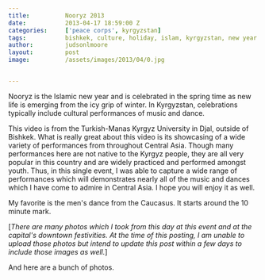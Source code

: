 ```yaml
---
title:			Nooryz 2013
date:			2013-04-17 18:59:00 Z
categories:		['peace corps', kyrgyzstan]
tags:			bishkek, culture, holiday, islam, kyrgyzstan, new year
author:			judsonlmoore
layout:			post
image:			/assets/images/2013/04/0.jpg


---
```


Nooryz is the Islamic new year and is celebrated in the spring time as new life is emerging from the icy grip of winter. In Kyrgyzstan, celebrations typically include cultural performances of music and dance.

This video is from the Turkish-Manas Kyrgyz University in Djal, outside of Bishkek. What is really great about this video is its showcasing of a wide variety of performances from throughout Central Asia. Though many performances here are not native to the Kyrgyz people, they are all very popular in this country and are widely practiced and performed amongst youth. Thus, in this single event, I was able to capture a wide range of performances which will demonstrates nearly all of the music and dances which I have come to admire in Central Asia. I hope you will enjoy it as well.

My favorite is the men's dance from the Caucasus. It starts around the 10 minute mark.

[_There are many photos which I took from this day at this event and at the capital's downtown festivities. At the time of this posting, I am unable to upload those photos but intend to update this post within a few days to include those images as well._]

And here are a bunch of photos.
